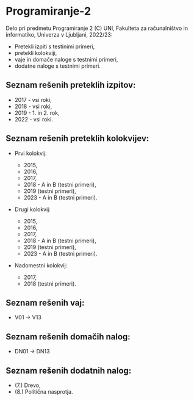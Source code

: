 # Programiranje-2

Delo pri predmetu Programiranje 2 (C) UNI, Fakulteta za računalništvo in informatiko, Univerza v Ljubljani, 2022/23:


- Pretekli izpiti s testinimi primeri,
- pretekli kolokviji,
- vaje in domače naloge s testnimi primeri,
- dodatne naloge s testnimi primeri.


Seznam rešenih preteklih izpitov:
-----------
- 2017 - vsi roki,
- 2018 - vsi roki,
- 2019 - 1. in 2. rok,
- 2022 - vsi roki.

Seznam rešenih preteklih kolokvijev:
-----------
- Prvi kolokvij:
	- 2015,
	- 2016,
	- 2017,
	- 2018 - A in B (testni primeri),
	- 2019 (testni primeri),
	- 2023 - A in B (testni primeri).

- Drugi kolokvij:
	- 2015,
	- 2016,
	- 2017,
	- 2018 - A in B (testni primeri),
	- 2019 (testni primeri),
	- 2023 - A in B (testni primeri).

- Nadomestni kolokvij:
	- 2017,
	- 2018 (testni primeri).

Seznam rešenih vaj:
---------
- V01 -> V13

Seznam rešenih domačih nalog:
-----------
- DN01 -> DN13

Seznam rešenih dodatnih nalog:
-----------
- (7.) Drevo,
- (8.) Politična nasprotja.
